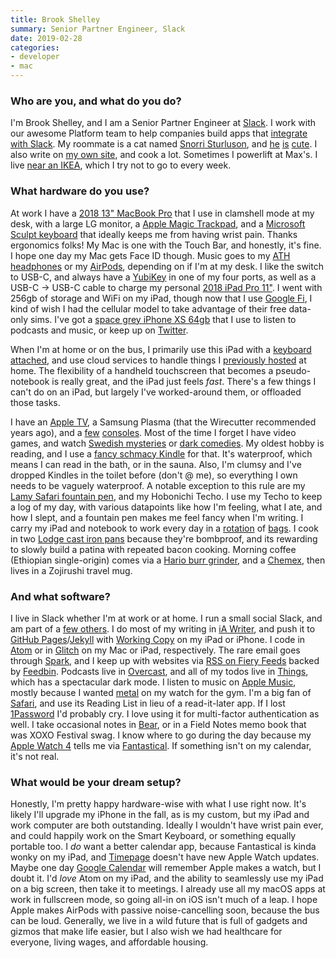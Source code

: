 ```yaml
---
title: Brook Shelley
summary: Senior Partner Engineer, Slack
date: 2019-02-28
categories:
- developer
- mac
---
```


### Who are you, and what do you do?

I'm Brook Shelley, and I am a Senior Partner Engineer at [Slack][]. I work with our awesome Platform team to help companies build apps that [integrate with Slack](https://api.slack.com/ "The Slack API documentation."). My roommate is a cat named [Snorri Sturluson](https://en.wikipedia.org/wiki/Snorri_Sturluson "The Wikipedia entry for Snorri Sturluson."), and [he](https://twitter.com/brookshelley/status/1073110153279418368 "A tweeted photo of Snorri.") [is](https://twitter.com/brookshelley/status/1072377467460116489 "Another tweeted photo of Snorri.") [cute](https://twitter.com/brookshelley/status/1066808258931773440 "A third tweeted photo of Snorri."). I also write on [my own site](https://brookshelley.com/ "Brook's website."), and cook a lot. Sometimes I powerlift at Max's. I live [near an IKEA](https://en.wikipedia.org/wiki/Emeryville,_California "The Wikipedia entry for Emeryville, California."), which I try not to go to every week.

### What hardware do you use?

At work I have a [2018 13" MacBook Pro][macbook-pro] that I use in clamshell mode at my desk, with a large LG monitor, a [Apple Magic Trackpad][magic-trackpad], and a [Microsoft Sculpt keyboard][sculpt-ergonomic-keyboard] that ideally keeps me from having wrist pain. Thanks ergonomics folks! My Mac is one with the Touch Bar, and honestly, it's fine. I hope one day my Mac gets Face ID though. Music goes to my [ATH headphones][ath-m40x] or my [AirPods][], depending on if I'm at my desk. I like the switch to USB-C, and always have a [YubiKey][] in one of my four ports, as well as a USB-C -> USB-C cable to charge my personal [2018 iPad Pro 11"][ipad-pro]. I went with 256gb of storage and WiFi on my iPad, though now that I use [Google Fi][google-fi], I kind of wish I had the cellular model to take advantage of their free data-only sims. I've got a [space grey iPhone XS 64gb][iphone-xs] that I use to listen to podcasts and music, or keep up on [Twitter][tweetbot].

When I'm at home or on the bus, I primarily use this iPad with a [keyboard attached][smart-keyboard], and use cloud services to handle things I [previously hosted][plex] at home. The flexibility of a handheld touchscreen that becomes a pseudo-notebook is really great, and the iPad just feels _fast_. There's a few things I can't do on an iPad, but largely I've worked-around them, or offloaded those tasks.

I have an [Apple TV][apple-tv], a Samsung Plasma (that the Wirecutter recommended years ago), and a [few][switch.2] [consoles][ps4]. Most of the time I forget I have video games, and watch [Swedish mysteries](https://en.wikipedia.org/wiki/Jordskott "The Wikipedia entry for Jordskott.") or [dark comedies](https://www.youtube.com/watch?v=1EXfNhReicY "A trailer for Patriot on YouTube."). My oldest hobby is reading, and I use a [fancy schmacy Kindle][kindle-oasis] for that. It's waterproof, which means I can read in the bath, or in the sauna. Also, I'm clumsy and I've dropped Kindles in the toilet before (don't @ me), so everything I own needs to be vaguely waterproof. A notable exception to this rule are my [Lamy Safari fountain pen][safari-fountain-pen], and my Hobonichi Techo. I use my Techo to keep a log of my day, with various datapoints like how I'm feeling, what I ate, and how I slept, and a fountain pen makes me feel fancy when I'm writing. I carry my iPad and notebook to work every day in a [rotation](https://www.brookshelley.com/blog/2018/10/04/dsptch-waist-bag.html "Brook's review of the DSPTCH waist bag.") of [bags](https://www.brookshelley.com/blog/2018/05/17/review-invisible-one-mini.html "Brook's review of the Invisible One Mini bag."). I cook in two [Lodge cast iron pans][10.25-inch-cast-iron-skillet] because they're bombproof, and its rewarding to slowly build a patina with repeated bacon cooking. Morning coffee (Ethiopian single-origin) comes via a [Hario burr grinder][v60-electric-coffee-grinder], and a [Chemex][three-cup-classic], then lives in a Zojirushi travel mug.

### And what software?

I live in Slack whether I'm at work or at home. I run a small social Slack, and am part of a [few others](https://2018.xoxofest.com "The XOXO festival in Portland, Oregon."). I do most of my writing in [iA Writer][ia-writer], and push it to [GitHub Pages][github-pages]/[Jekyll][] with [Working Copy][working-copy-ios] on my iPad or iPhone. I code in [Atom][] or in [Glitch][glitch.3] on my Mac or iPad, respectively. The rare email goes through [Spark][spark.2], and I keep up with websites via [RSS on Fiery Feeds][fiery-feeds-ios] backed by [Feedbin][]. Podcasts live in [Overcast][overcast-ios], and all of my todos live in [Things][], which has a spectacular dark mode. I listen to music on [Apple Music][apple-music], mostly because I wanted [metal](https://daxma.bandcamp.com/ "Daxma's Bandcamp page.") on my watch for the gym. I'm a big fan of [Safari][], and use its Reading List in lieu of a read-it-later app. If I lost [1Password][] I'd probably cry. I love using it for multi-factor authentication as well. I take occasional notes in [Bear][], or in a Field Notes memo book that was XOXO Festival swag. I know where to go during the day because my [Apple Watch 4][apple-watch-series-4] tells me via [Fantastical][]. If something isn't on my calendar, it's not real.

### What would be your dream setup?

Honestly, I'm pretty happy hardware-wise with what I use right now. It's likely I'll upgrade my iPhone in the fall, as is my custom, but my iPad and work computer are both outstanding. Ideally I wouldn't have wrist pain ever, and could happily work on the Smart Keyboard, or something equally portable too. I _do_ want a better calendar app, because Fantastical is kinda wonky on my iPad, and [Timepage][timepage-ios] doesn't have new Apple Watch updates. Maybe one day [Google Calendar][google-calendar] will remember Apple makes a watch, but I doubt it. I'd _love_ Atom on my iPad, and the ability to seamlessly use my iPad on a big screen, then take it to meetings. I already use all my macOS apps at work in fullscreen mode, so going all-in on iOS isn't much of a leap. I hope Apple makes AirPods with passive noise-cancelling soon, because the bus can be loud. Generally, we live in a wild future that is full of gadgets and gizmos that make life easier, but I also wish we had healthcare for everyone, living wages, and affordable housing.

[10.25-inch-cast-iron-skillet]: https://www.lodgemfg.com/skillets-and-covers/10-25-inch-cast-iron-skillet "An iron skillet."
[1password]: https://1password.com "Password management software for Mac OS X."
[airpods]: https://en.wikipedia.org/wiki/AirPods "Wireless in-ear headphones."
[apple-music]: https://www.apple.com/apple-music/ "A music streaming service."
[apple-tv]: https://en.wikipedia.org/wiki/Apple_TV "A device for viewing media on a TV."
[apple-watch-series-4]: https://en.wikipedia.org/wiki/Apple_Watch#Fourth_generation "A smart watch."
[ath-m40x]: http://web.archive.org/web/20230322084654/https://www.audio-technica.com/en-us/ath-m40x "Over the ear headphones."
[atom]: https://github.blog/2022-06-08-sunsetting-atom/ "A text editor based on web technology."
[bear]: https://bear.app/ "A note taking application for macOS."
[fantastical]: https://flexibits.com/fantastical "A calendaring app for the Mac."
[feedbin]: https://feedbin.com/ "A feed reading service."
[fiery-feeds-ios]: https://voidstern.net/fiery-feeds "An RSS reader app."
[github-pages]: https://pages.github.com/ "A simple GitHub-based web publishing system."
[glitch.3]: https://glitch.com/ "A web-based IDE."
[google-calendar]: https://en.wikipedia.org/wiki/Google_Calendar "A web-based calendar client."
[google-fi]: https://en.wikipedia.org/wiki/Google_Fi "A cellular/wifi networking service."
[ia-writer]: https://ia.net/topics/ia-writer-for-mac "A full-screen writing tool for the Mac."
[ipad-pro]: https://en.wikipedia.org/wiki/IPad_Pro "An iOS tablet."
[iphone-xs]: https://en.wikipedia.org/wiki/IPhone_XS "A 5.8 inch iOS phone."
[jekyll]: https://jekyllrb.com/ "A static site generator."
[kindle-oasis]: http://web.archive.org/web/20230201064729/https://www.amazon.com/Amazon-Kindle-Oasis-eReader-with-Leather-Charging-Cover/dp/B00REQKWGA "An ebook reader."
[macbook-pro]: https://www.apple.com/macbook-pro/ "A laptop."
[magic-trackpad]: https://en.wikipedia.org/wiki/Magic_Trackpad "A trackpad for desktop machines."
[overcast-ios]: https://apps.apple.com/us/app/overcast-podcast-player/id888422857 "A podcast app."
[plex]: https://www.plex.tv/ "Media center software."
[ps4]: https://www.playstation.com/en-us/ "A shiny gaming console from Sony."
[safari-fountain-pen]: http://web.archive.org/web/20230720190314/https://www.lamy.com/en/products/ "A fountain pen."
[safari]: https://www.apple.com/safari/ "A fast web browser."
[sculpt-ergonomic-keyboard]: https://www.microsoft.com/accessories/en-us/b/sculpt-ergonomic-keyboard-for-business/5KV-00001 "An ergonomic keyboard."
[slack]: https://slack.com/intl/ja-jp/ "A collaboration service."
[smart-keyboard]: http://web.archive.org/web/20200310060157/https://www.apple.com/smart-keyboard/ "A keyboard and cover for the iPad Pro."
[spark.2]: https://sparkmailapp.com "A Mac email client."
[switch.2]: https://www.nintendo.com/switch/ "A gaming console."
[things]: https://culturedcode.com/things/ "A task management application for the Mac."
[three-cup-classic]: https://www.chemexcoffeemaker.com/three-cup-classic-series-coffeemaker.html "A pour-over coffee maker."
[timepage-ios]: https://apps.apple.com/app/apple-store/id989178902 "A calendar app."
[tweetbot]: https://tapbots.com/tweetbot/mac/ "A Twitter client for the Mac."
[v60-electric-coffee-grinder]: http://web.archive.org/web/20190506102336/https://www.hario.jp/pickup_EVCG-8_m.html "A coffee grinder."
[working-copy-ios]: https://workingcopyapp.com/ "A Git client."
[yubikey]: https://www.yubico.com/setup/ "A USB-based tool for generating one-time passwords."

